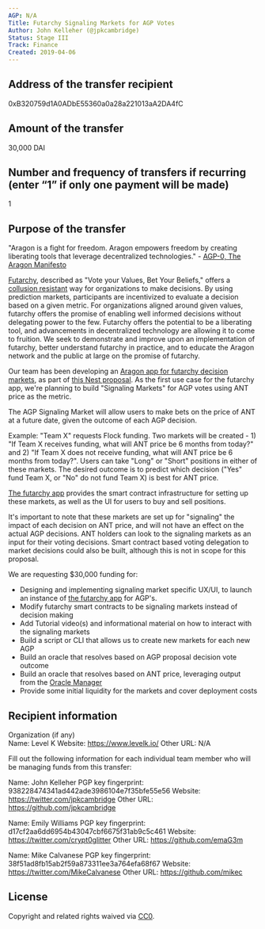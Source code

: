 ```yaml
---
AGP: N/A
Title: Futarchy Signaling Markets for AGP Votes
Author: John Kelleher (@jpkcambridge)
Status: Stage III
Track: Finance
Created: 2019-04-06
---
```


## Address of the transfer recipient

0xB320759d1A0ADbE55360a0a28a221013aA2DA4fC

## Amount of the transfer

30,000 DAI

## Number and frequency of transfers if recurring (enter “1” if only one payment will be made)

1

## Purpose of the transfer

"Aragon is a fight for freedom.  Aragon empowers freedom by creating liberating tools that leverage decentralized technologies." - [AGP-0, The Aragon Manifesto](https://github.com/aragon/AGPs/blob/master/AGPs/AGP-0.md)

[Futarchy](http://mason.gmu.edu/~rhanson/futarchy.html), described as "Vote your Values, Bet Your Beliefs," offers a [collusion resistant](https://www.vitalik.ca/general/2019/04/03/collusion.html) way for organizations to make decisions. By using prediction markets, participants are incentivized to evaluate a decision based on a given metric.  For organizations aligned around given values, futarchy offers the promise of enabling well informed decisions without delegating power to the few.  Futarchy offers the potential to be a liberating tool, and advancements in decentralized technology are allowing it to come to fruition.  We seek to demonstrate and improve upon an implementation of futarchy, better understand futarchy in practice, and to educate the Aragon network and the public at large on the promise of futarchy.

Our team has been developing an [Aragon app for futarchy decision markets](https://github.com/levelkdev/futarchy-app), as part of [this Nest proposal](https://github.com/aragon/nest/issues/93). As the first use case for the futarchy app, we're planning to build "Signaling Markets" for AGP votes using ANT price as the metric.

The AGP Signaling Market will allow users to make bets on the price of ANT at a future date, given the outcome of each AGP decision.

Example: "Team X" requests Flock funding. Two markets will be created - 1) "If Team X receives funding, what will ANT price be 6 months from today?" and 2) "If Team X does not receive funding, what will ANT price be 6 months from today?". Users can take "Long" or "Short" positions in either of these markets. The desired outcome is to predict which decision ("Yes" fund Team X, or "No" do not fund Team X) is best for ANT price.

[The futarchy app](https://github.com/levelkdev/futarchy-app) provides the smart contract infrastructure for setting up these markets, as well as the UI for users to buy and sell positions.

It's important to note that these markets are set up for "signaling" the impact of each decision on ANT price, and will not have an effect on the actual AGP decisions. ANT holders can look to the signaling markets as an input for their voting decisions. Smart contract based voting delegation to market decisions could also be built, although this is not in scope for this proposal.

We are requesting $30,000 funding for:

* Designing and implementing signaling market specific UX/UI, to launch an instance of [the futarchy app](https://github.com/levelkdev/futarchy-app) for AGP's.
* Modify futarchy smart contracts to be signaling markets instead of decision making
* Add Tutorial video(s) and informational material on how to interact with the signaling markets
* Build a script or CLI that allows us to create new markets for each new AGP
* Build an oracle that resolves based on AGP proposal decision vote outcome
* Build an oracle that resolves based on ANT price, leveraging output from the [Oracle Manager](https://github.com/aragon/nest/issues/138)
* Provide some initial liquidity for the markets and cover deployment costs


## Recipient information

Organization (if any)  
Name: Level K
Website: https://www.levelk.io/
Other URL:  N/A

Fill out the following information for each individual team member who will be managing funds from this transfer:

Name: John Kelleher
PGP key fingerprint: 938228474341ad442ade3986104e7f35bfe55e56
Website:  https://twitter.com/jpkcambridge
Other URL:  https://github.com/jpkcambridge

Name: Emily Williams
PGP key fingerprint: d17cf2aa6dd6954b43047cbf6675f31ab9c5c461
Website: https://twitter.com/crypt0glitter
Other URL: https://github.com/emaG3m

Name: Mike Calvanese
PGP key fingerprint: 38f51ad8fb15ab2f59a873311ee3a764efa68f67
Website: https://twitter.com/MikeCalvanese
Other URL: https://github.com/mikec

## License
Copyright and related rights waived via [CC0](https://creativecommons.org/publicdomain/zero/1.0/).
